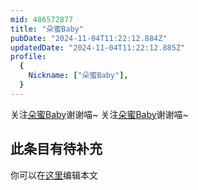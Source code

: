 ```yaml
---
mid: 486572877
title: "朵蜜Baby"
pubDate: "2024-11-04T11:22:12.884Z"
updatedDate: "2024-11-04T11:22:12.885Z"
profile:
  {
    Nickname: ["朵蜜Baby"],
  }
---
```


关注[朵蜜Baby](https://space.bilibili.com/486572877)谢谢喵~ 关注[朵蜜Baby](https://space.bilibili.com/486572877)谢谢喵~

## 此条目有待补充
你可以在[这里](https://github.com/Yuhanawa/VTuber.ICU-Content/edit/master/v/朵蜜Baby/index.md)编辑本文
